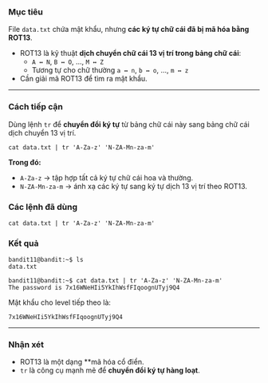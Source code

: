 ### **Mục tiêu**

File `data.txt` chứa mật khẩu, nhưng **các ký tự chữ cái đã bị mã hóa bằng ROT13**.
- ROT13 là kỹ thuật **dịch chuyển chữ cái 13 vị trí trong bảng chữ cái**:
    - `A ↔ N`, `B ↔ O`, ..., `M ↔ Z`
    - Tương tự cho chữ thường `a ↔ n`, `b ↔ o`, ..., `m ↔ z`
- Cần giải mã ROT13 để tìm ra mật khẩu.

---

### **Cách tiếp cận**

Dùng lệnh `tr` để **chuyển đổi ký tự** từ bảng chữ cái này sang bảng chữ cái dịch chuyển 13 vị trí.

`cat data.txt | tr 'A-Za-z' 'N-ZA-Mn-za-m'`

**Trong đó:**
- `A-Za-z` → tập hợp tất cả ký tự chữ cái hoa và thường.
- `N-ZA-Mn-za-m` → ánh xạ các ký tự sang ký tự dịch 13 vị trí theo ROT13.

### **Các lệnh đã dùng**

```
cat data.txt | tr 'A-Za-z' 'N-ZA-Mn-za-m'
```

### **Kết quả**

```
bandit11@bandit:~$ ls
data.txt

bandit11@bandit:~$ cat data.txt | tr 'A-Za-z' 'N-ZA-Mn-za-m'
The password is 7x16WNeHIi5YkIhWsfFIqoognUTyj9Q4
```

Mật khẩu cho level tiếp theo là:

`7x16WNeHIi5YkIhWsfFIqoognUTyj9Q4`

---

### **Nhận xét**

- ROT13 là một dạng **mã hóa cổ điển.
- `tr` là công cụ mạnh mẽ để **chuyển đổi ký tự hàng loạt**.